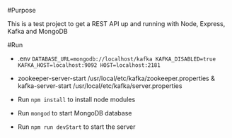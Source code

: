 #Purpose

This is a test project to get a REST API up and running with Node, Express, Kafka and MongoDB

#Run
- .env `DATABASE_URL=mongodb://localhost/kafka
   KAFKA_DISABLED=true
   KAFKA_HOST=localhost:9092
   HOST=localhost:2181`
- zookeeper-server-start /usr/local/etc/kafka/zookeeper.properties & kafka-server-start /usr/local/etc/kafka/server.properties

- Run `npm install` to install node modules
- Run `mongod` to start MongoDB database
- Run `npm run devStart` to start the server